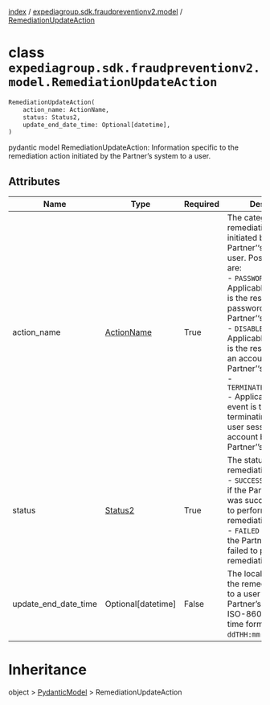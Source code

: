 [index](index.md) /
[expediagroup.sdk.fraudpreventionv2.model](expediagroup.sdk.fraudpreventionv2.model.md)
/ [RemediationUpdateAction](RemediationUpdateAction.md)

# class `expediagroup.sdk.fraudpreventionv2.model.RemediationUpdateAction`

```python
RemediationUpdateAction(
    action_name: ActionName,
    status: Status2,
    update_end_date_time: Optional[datetime],
)
```

pydantic model RemediationUpdateAction: Information specific to the
remediation action initiated by the Partner’s system to a user.

## Attributes

| Name                 | Type                        | Required | Description                                                                                                                                                                                                                                                                                                                                                                                                                                                                                    |
| -------------------- | --------------------------- | -------- | ---------------------------------------------------------------------------------------------------------------------------------------------------------------------------------------------------------------------------------------------------------------------------------------------------------------------------------------------------------------------------------------------------------------------------------------------------------------------------------------------- |
| action_name          | [ActionName](ActionName.md) | True     | The categorized remediation action initiated by the Partner’‘s system to a user. Possible values are:<br/>- `PASSWORD_RESET` - Applicable if this event is the result of a password reset by the Partner’‘s system.<br/>- `DISABLE_ACCOUNT` - Applicable if this event is the result of disabling an account by the Partner’‘s system.<br/>- `TERMINATE_ALL_SESSIONS` - Applicable if this event is the result of terminating all active user sessions of an account by the Partner’’s system. |
| status               | [Status2](Status2.md)       | True     | The status of the remediation action.<br/> - `SUCCESS` - Applicable if the Partner’‘s system was successfully able to perform the remediation action.<br/> - `FAILED` - Applicable if the Partner’’s system failed to perform the remediation action.                                                                                                                                                                                                                                          |
| update_end_date_time | Optional\[datetime\]        | False    | The local date and time the remediation action to a user ended in the Partner’s system, in ISO-8601 date and time format `yyyy-MM-ddTHH:mm:ss.SSSZ`.                                                                                                                                                                                                                                                                                                                                           |

# Inheritance

object > [PydanticModel](PydanticModel.md) > RemediationUpdateAction
